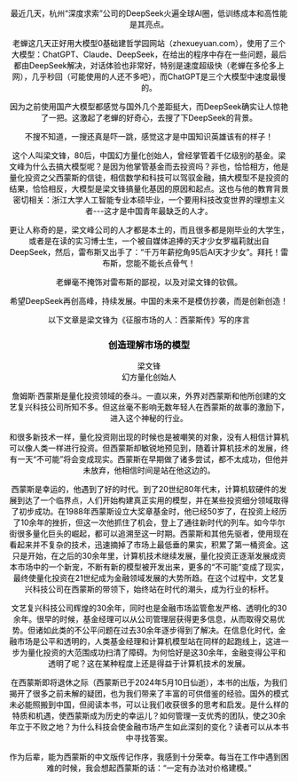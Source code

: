 <div style="text-align:center">
    <span style="font-size:14px; color:black">
最近几天，杭州“深度求索”公司的DeepSeek火遍全球AI圈，低训练成本和高性能是其亮点。<br>

老蝉这几天正好用大模型0基础建哲学园网站（zhexueyuan.com），使用了三个大模型：ChatGPT、Claude、DeepSeek，在给出的程序中存在一些问题，最后都由DeepSeek解决，对话体验也非常好，特别是速度超级快（老蝉在多伦多上网），几乎秒回（可能使用的人还不多吧），而ChatGPT是三个大模型中速度最慢的。<br>

因为之前使用国产大模型都感觉与国外几个差距挺大，而DeepSeek确实让人惊艳了一把。这激起了老蝉的好奇心，去搜了下DeepSeek的背景。<br>

不搜不知道，一搜还真是吓一跳，感觉这才是中国知识英雄该有的样子！<br>

这个人叫梁文锋，80后，中国幻方量化创始人，曾经掌管着千亿级别的基金。梁文峰为什么去搞大模型呢？是因为他掌管基金而去投资吗？非也，恰恰相方，他是量化投资之父西蒙斯的信徒，相信数学和科技可以驾驭金融，搞大模型不是投资的结果，恰恰相反，大模型是梁文锋搞量化基因的原因和起点。这也与他的教育背景密切相关：浙江大学人工智能专业本硕毕业，一个要用科技改变世界的理想主义者---这才是中国青年最缺乏的人才。<br>

更让人称奇的是，梁文峰公司的人才都是本土的，而且很多都是刚毕业的大学生，或者是在读的实习博士生，一个被自媒体追捧的天才少女罗福莉就出自DeepSeek，然后，雷布斯又出手了：“千万年薪挖角95后AI天才少女”。拜托！雷布斯，您能不能长点骨气！<br>

老蝉毫不掩饰对雷布斯的鄙视，以及对梁文锋的钦佩。<br>

希望DeepSeek再创高峰，持续发展。中国的未来不是模仿抄袭，而是创新创造！<br>

以下文章是梁文锋为《征服市场的人：西蒙斯传》写的序言<br>

### 创造理解市场的模型<br>

梁文锋<br>
幻方量化创始人<br>

詹姆斯·西蒙斯是量化投资领域的泰斗。一直以来，外界对西蒙斯和他所创建的文艺复兴科技公司所知不多。但这丝毫不影响无数年轻人在西蒙斯的故事的激励下，进入这个神秘的行业。<br>

和很多新技术一样，量化投资刚出现的时候也是被嘲笑的对象，没有人相信计算机可以像人类一样进行投资。但西蒙斯却敏锐地预见到，随着计算机技术的发展，终有一天“不可能”将会变成现实。西蒙斯在早期做了诸多尝试，都不太成功，但他并未放弃，他相信时间是站在他这边的。<br>

西蒙斯是幸运的，他遇到了好的时代。到了20世纪80年代末，计算机软硬件的发展到达了一个临界点，人们开始构建真正实用的模型，并在某些投资细分领域取得了初步成功。在1988年西蒙斯设立大奖章基金时，他已经50岁了，在投资上经历了10余年的挫折，但这一次他抓住了机会，登上了通往新时代的列车。如今华尔街很多量化巨头的崛起，都可以追溯至这一时期。西蒙斯和其他先驱者，使用现在看起来并不复杂的技术，迅速摘掉了市场上最低垂的果实，积累了第一桶资金。这只是开始，在之后的30余年里，计算机技术继续发展，量化投资正逐渐发展成资本市场中的一个新宠，不断有新的模型被开发出来，更多的“不可能”变成了现实，最终使量化投资在21世纪成为金融领域发展的大势所趋。在这个过程中，文艺复兴科技公司在西蒙斯的带领下，始终站在时代的潮头，成为行业的标杆。<br>

文艺复兴科技公司辉煌的30余年，同时也是金融市场监管愈发严格、透明化的30余年。很早的时候，基金经理可以从公司管理层获得更多信息，从而取得交易优势。但诸如此类的不公平问题在过去30余年逐步得到了解决。在信息化时代，金融市场是公平和透明的，人类基金经理和计算机模型站在同样的起跑线上，这进一步为量化投资的大范围成功扫清了障碍。为何恰好是这30余年，金融变得公平和透明了呢？这在某种程度上还是得益于计算机技术的发展。<br>

在西蒙斯即将退休之际（西蒙斯已于2024年5月10日仙逝），本书的出版，为我们揭开了很多之前未解的疑团，也为我们带来了丰富的可供借鉴的经验。国外的模式未必能照搬到中国，但阅读本书，可以让我们收获很多的思考和启发。是什么样的特质和机遇，使西蒙斯成为历史的幸运儿？如何管理一支优秀的团队，使之30余年立于不败之地？为什么科技会使金融市场产生如此深刻的变化？读者可以从本书中寻找答案。<br>

作为后辈，能为西蒙斯的中文版传记作序，我感到十分荣幸。每当在工作中遇到困难的时候，我会想起西蒙斯的话：“一定有办法对价格建模。”<br>
 </span>
    </div>
   
